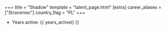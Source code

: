 +++
title = "Shadow"
template = "talent_page.html"
[extra]
career_aliases = ["Straceniec"]
country_flag = "PL"
+++

* Years active: {{ years_active() }}
